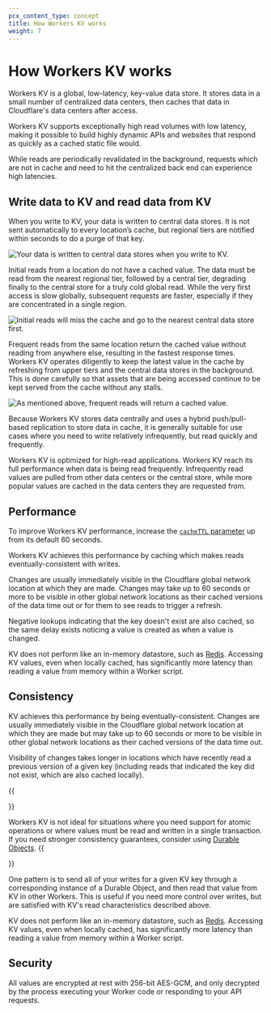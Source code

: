 ```yaml
---
pcx_content_type: concept
title: How Workers KV works
weight: 7
---
```


# How Workers KV works

Workers KV is a global, low-latency, key-value data store. It stores data in a small number of centralized data centers, then caches that data in Cloudflare's data centers after access. 

Workers KV supports exceptionally high read volumes with low latency, making it possible to build highly dynamic APIs and websites that respond as quickly as a cached static file would. 

While reads are periodically revalidated in the background, requests which are not in cache and need to hit the centralized back end can experience high latencies.

## Write data to KV and read data from KV

When you write to KV, your data is written to central data stores. It is not sent automatically to every location’s cache, but regional tiers are notified within seconds to do a purge of that key.

![Your data is written to central data stores when you write to KV.](/images/kv/kv-write.svg)

Initial reads from a location do not have a cached value. The data must be read from the nearest regional tier, followed by a central tier, degrading finally to the central store for a truly cold global read. While the very first access is slow globally, subsequent requests are faster, especially if they are concentrated in a single region.

![Initial reads will miss the cache and go to the nearest central data store first.](/images/kv/kv-slow-read.svg)

<!-- Frequent reads from the same location return the cached value without reading from a central data store, resulting in faster response times. -->

Frequent reads from the same location return the cached value without reading from anywhere else, resulting in the fastest response times. Workers KV operates diligently to keep the latest value in the cache by refreshing from upper tiers and the central data stores in the background. This is done carefully so that assets that are being accessed continue to be kept served from the cache without any stalls.

![As mentioned above, frequent reads will return a cached value.](/images/kv/kv-fast-read.svg)

Because Workers KV stores data centrally and uses a hybrid push/pull-based replication to store data in cache, it is generally suitable for use cases where you need to write relatively infrequently, but read quickly and frequently.

Workers KV is optimized for high-read applications. Workers KV reach its full performance when data is being read frequently.
Infrequently read values are pulled from other data centers or the central store, while more popular values are cached in the data centers they are requested from.

## Performance

To improve Workers KV performance, increase the [`cacheTTL` parameter](/kv/learning/methods/read-key-value-pairs/#cachettl-parameter) up from its default 60 seconds. 

Workers KV achieves this performance by caching which makes reads eventually-consistent with writes. 

Changes are usually immediately visible in the Cloudflare global network location at which they are made. Changes may take up to 60 seconds or more to be visible in other global network locations as their cached versions of the data time out or for them to see reads to trigger a refresh. 

Negative lookups indicating that the key doesn't exist are also cached, so the same delay exists noticing a value is created as when a value is changed.
<!-- Refer to [Notice updated values within seconds](/kv/learning/kv-performance-optimizations/#notice-updated-values-within-seconds) if you need finer-grained guarantees about the behavior of concurrent writes into KV. -->

KV does not perform like an in-memory datastore, such as [Redis](https://redis.io). Accessing KV values, even when locally cached, has significantly more latency than reading a value from memory within a Worker script.

## Consistency

KV achieves this performance by being eventually-consistent. Changes are usually immediately visible in the Cloudflare global network location at which they are made but may take up to 60 seconds or more to be visible in other global network locations as their cached versions of the data time out. 

Visibility of changes takes longer in locations which have recently read a previous version of a given key (including reads that indicated the key did not exist, which are also cached locally). 

{{<Aside type="note">}}

Workers KV is not ideal for situations where you need support for atomic operations or where values must be read and written in a single transaction.
If you need stronger consistency guarantees, consider using [Durable Objects](/durable-objects/). 
{{</Aside>}}

One pattern is to send all of your writes for a given KV key through a corresponding instance of a Durable Object, and then read that value from KV in other Workers. This is useful if you need more control over writes, but are satisfied with KV's read characteristics described above.

KV does not perform like an in-memory datastore, such as [Redis](https://redis.io). Accessing KV values, even when locally cached, has significantly more latency than reading a value from memory within a Worker script.

<!-- Refer to [KV performance optimizations](/kv/learning/kv-performance-optimizations/) to learn more about performance optimizations technique. -->

## Security

All values are encrypted at rest with 256-bit AES-GCM, and only decrypted by the process executing your Worker code or responding to your API requests.